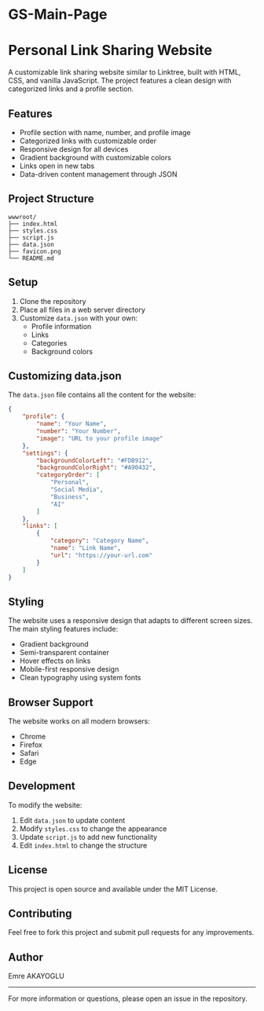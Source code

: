 # GS-Main-Page
# Personal Link Sharing Website

A customizable link sharing website similar to Linktree, built with HTML, CSS, and vanilla JavaScript. The project features a clean design with categorized links and a profile section.

## Features

- Profile section with name, number, and profile image
- Categorized links with customizable order
- Responsive design for all devices
- Gradient background with customizable colors
- Links open in new tabs
- Data-driven content management through JSON

## Project Structure

```
wwwroot/
├── index.html
├── styles.css
├── script.js
├── data.json
├── favicon.png
└── README.md
```

## Setup

1. Clone the repository
2. Place all files in a web server directory
3. Customize `data.json` with your own:
   - Profile information
   - Links
   - Categories
   - Background colors

## Customizing data.json

The `data.json` file contains all the content for the website:

```json
{
    "profile": {
        "name": "Your Name",
        "number": "Your Number",
        "image": "URL to your profile image"
    },
    "settings": {
        "backgroundColorLeft": "#FDB912",
        "backgroundColorRight": "#A90432",
        "categoryOrder": [
            "Personal",
            "Social Media",
            "Business",
            "AI"
        ]
    },
    "links": [
        {
            "category": "Category Name",
            "name": "Link Name",
            "url": "https://your-url.com"
        }
    ]
}
```

## Styling

The website uses a responsive design that adapts to different screen sizes. The main styling features include:

- Gradient background
- Semi-transparent container
- Hover effects on links
- Mobile-first responsive design
- Clean typography using system fonts

## Browser Support

The website works on all modern browsers:
- Chrome
- Firefox
- Safari
- Edge

## Development

To modify the website:

1. Edit `data.json` to update content
2. Modify `styles.css` to change the appearance
3. Update `script.js` to add new functionality
4. Edit `index.html` to change the structure

## License

This project is open source and available under the MIT License.

## Contributing

Feel free to fork this project and submit pull requests for any improvements.

## Author

Emre AKAYOGLU

---

For more information or questions, please open an issue in the repository.
```